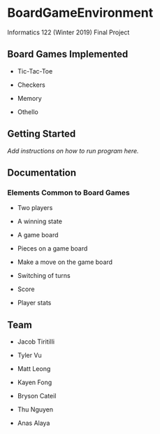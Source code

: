 # BoardGameEnvironment
Informatics 122 (Winter 2019) Final Project

## Board Games Implemented

- Tic-Tac-Toe

- Checkers

- Memory

- Othello

## Getting Started

*Add instructions on how to run program here.*

## Documentation

### Elements Common to Board Games

- Two players

- A winning state

- A game board

- Pieces on a game board

- Make a move on the game board

- Switching of turns

- Score

- Player stats



## Team

- Jacob Tiritilli

- Tyler Vu

- Matt Leong

- Kayen Fong

- Bryson Cateil

- Thu Nguyen

- Anas Alaya
